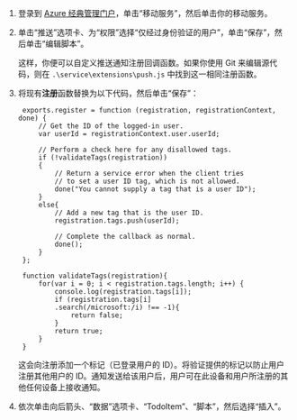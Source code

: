 
1. 登录到 [Azure 经典管理门户](https://manage.windowsazure.cn/)，单击“移动服务”，然后单击你的移动服务。

2. 单击“推送”选项卡、为“权限”选择“仅经过身份验证的用户”，单击“保存”，然后单击“编辑脚本”。
	
	这样，你便可以自定义推送通知注册回调函数。如果你使用 Git 来编辑源代码，则在 `.\service\extensions\push.js` 中找到这一相同注册函数。

3. 将现有**注册**函数替换为以下代码，然后单击“保存”：

		exports.register = function (registration, registrationContext, done) {   
		    // Get the ID of the logged-in user.
			var userId = registrationContext.user.userId;    
		    
			// Perform a check here for any disallowed tags.
			if (!validateTags(registration))
			{
				// Return a service error when the client tries 
		        // to set a user ID tag, which is not allowed.		
				done("You cannot supply a tag that is a user ID");		
			}
			else{
				// Add a new tag that is the user ID.
				registration.tags.push(userId);
				
				// Complete the callback as normal.
				done();
			}
		};
		
		function validateTags(registration){
		    for(var i = 0; i < registration.tags.length; i++) { 
		        console.log(registration.tags[i]);           
				if (registration.tags[i]
				.search(/microsoft:/i) !== -1){
					return false;
				}
				return true;
			}
		}

	这会向注册添加一个标记（已登录用户的 ID）。将验证提供的标记以防止用户注册其他用户的 ID。通知发送给该用户后，用户可在此设备和用户所注册的其他任何设备上接收通知。

4. 依次单击向后箭头、“数据”选项卡、“TodoItem”、“脚本”，然后选择“插入”。

<!---HONumber=Mooncake_0118_2016-->